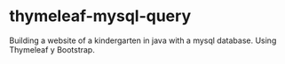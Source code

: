 # thymeleaf-mysql-query
Building a website of a kindergarten in java with a mysql database. Using Thymeleaf y Bootstrap. 
